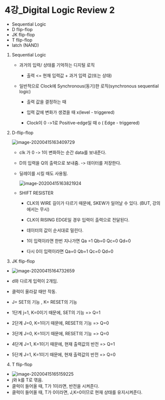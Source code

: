 # 4강_Digital Logic Review 2

- Sequential Logic
- D flip-flop
- JK flip-flop
- T flip-flop
- latch (NAND)



1. Sequential Logic

   - 과거의 입력/ 상태를 기억하는 디지털 로직
     - 출력 <= 현재 입력값 + 과거 입력 값(또는 상태)

   - 일반적으로 Clock에 Synchronous(동기)한 로직(synchronous sequential logic)

     - 출력 값을 결정하는 때

     - 입력 값에 변화가 생겼을 때 x(level - triggered)

     - Clock이 0 ->1로 Positive-edge일 때 o ( Edge - triggered) 

       

2. D-flip-flop

   ![image-20200415163409729](4%EA%B0%95_Digital%20Logic%20Review%202.assets/image-20200415163409729.png)

   - clk 가 0 -> 1이 변화하는 순간 data를 보내준다.

   - D의 입력을 Q의 출력으로 보내줌. -> 데이터를 저장한다.

   - 딜레이를 시킬 때도 사용됨.

     ![image-20200415163821924](4%EA%B0%95_Digital%20Logic%20Review%202.assets/image-20200415163821924.png)

   - SHIFT RESISTER

     - CLK의 WIRE 길이가 다르기 때문에, SKEW가 일어날 수 있다. (BUT, 강의에서는 무시)
     - CLK이 RISING EDGE일 경우 입력이 출력으로 전달된다.

     - 데이터의 값이 순서대로 밀린다.

     - 1이 입력이라면 한번 지나가면 Qa =1 Qb=0 Qc=0 Qd=0

     - 다시 0이 입력이라면 Qa=0 Qb=1 Qc=0 Qd=0

       

3.  JK flip-flop

   - ![image-20200415164732659](4%EA%B0%95_Digital%20Logic%20Review%202.assets/image-20200415164732659.png)

   - d와 다르게 입력이 2개임.

   - 클럭이 올라갈 때만 작동.

   - J= SET의 기능 , K= RESET의 기능

   - 1단계 j=1, K=0이기 때문에, SET의 기능 => Q=1

   - 2단계 J=0, K=1이기 때문에, RESET의 기능 => Q=0

   - 3단계 J=0, K=1이기 때문에, RESET의 기능 => Q=0

   - 4단계 J=1, K=1이기 때문에, 현재 출력값의 반전 => Q=1

   - 5단계 J=1, K=1이기 때문에, 현재 출력값의 반전 => Q=0

     

4.  T flip-flop

   - ![image-20200415165159225](4%EA%B0%95_Digital%20Logic%20Review%202.assets/image-20200415165159225.png)
   - j와 k를 T로 엮음.
   - 클럭이 들어올 때, T가 1이라면, 반전을 시켜준다.
   - 클럭이 들어올 때, T가 0이라면, J,K=0이므로 현재 상태를 유지시켜준다.





